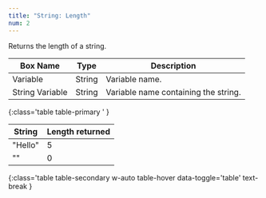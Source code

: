 ```yaml
---
title: "String: Length"
num: 2
---
```


Returns the length of a string.


| Box Name | Type | Description | 
|-------|--------|--------|
| Variable | String | Variable name. |
| String Variable | String | Variable name containing the string. |
{:class='table table-primary ' }

| String | Length returned| 
|-------|--------
|"Hello"| 5
|"" | 0
{:class='table table-secondary w-auto table-hover data-toggle='table' text-break }







